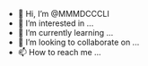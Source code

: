 - 👋 Hi, I’m @MMMDCCCLI
- 👀 I’m interested in ...
- 🌱 I’m currently learning ...
- 💞️ I’m looking to collaborate on ...
- 📫 How to reach me ...

<!---
MMMDCCCLI/MMMDCCCLI is a ✨ special ✨ repository because its `README.md` (this file) appears on your GitHub profile.
You can click the Preview link to take a look at your changes.
--->

